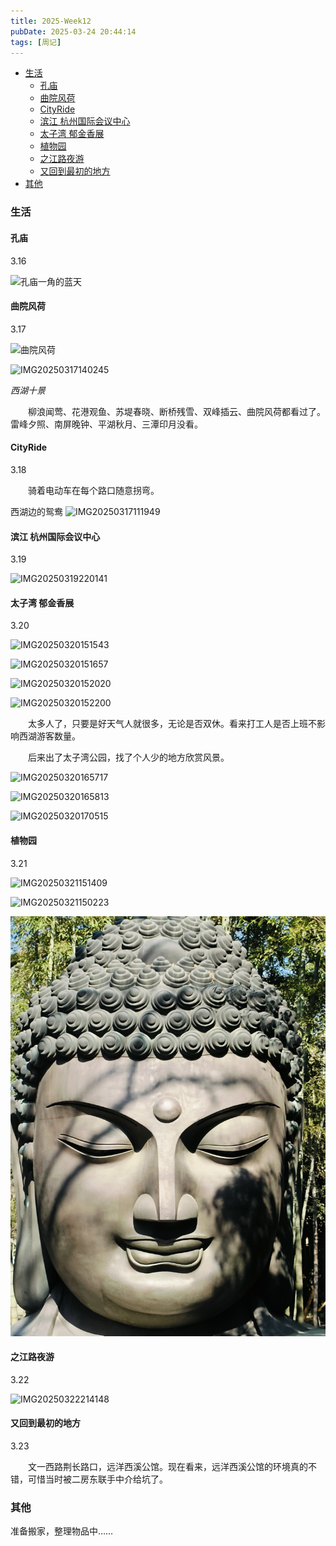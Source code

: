 ```yaml
---
title: 2025-Week12
pubDate: 2025-03-24 20:44:14
tags: [周记]
---
```


- [生活](#%E7%94%9F%E6%B4%BB)
  * [孔庙](#%E5%AD%94%E5%BA%99)
  * [曲院风荷](#%E6%9B%B2%E9%99%A2%E9%A3%8E%E8%8D%B7)
  * [CityRide](#cityride)
  * [滨江 杭州国际会议中心](#%E6%BB%A8%E6%B1%9F-%E6%9D%AD%E5%B7%9E%E5%9B%BD%E9%99%85%E4%BC%9A%E8%AE%AE%E4%B8%AD%E5%BF%83)        
  * [太子湾 郁金香展](#%E5%A4%AA%E5%AD%90%E6%B9%BE-%E9%83%81%E9%87%91%E9%A6%99%E5%B1%95)
  * [植物园](#%E6%A4%8D%E7%89%A9%E5%9B%AD)
  * [之江路夜游](#%E4%B9%8B%E6%B1%9F%E8%B7%AF%E5%A4%9C%E6%B8%B8)
  * [又回到最初的地方](#%E5%8F%88%E5%9B%9E%E5%88%B0%E6%9C%80%E5%88%9D%E7%9A%84%E5%9C%B0%E6%96%B9)
- [其他](#%E5%85%B6%E4%BB%96)

### 生活
#### 孔庙
3.16

![孔庙一角的蓝天](https://raw.githubusercontent.com/AbyssPraise/DrawingBoard/main/image/IMG20250316145611.jpg)

#### 曲院风荷
3.17

![曲院风荷](https://raw.githubusercontent.com/AbyssPraise/DrawingBoard/main/image/IMG20250317142019.jpg)

![IMG20250317140245](https://raw.githubusercontent.com/AbyssPraise/DrawingBoard/main/image/IMG20250317140245.jpg)

*西湖十景*

&emsp;&emsp;柳浪闻莺、花港观鱼、苏堤春晓、断桥残雪、双峰插云、曲院风荷都看过了。雷峰夕照、南屏晚钟、平湖秋月、三潭印月没看。

#### CityRide
3.18

&emsp;&emsp;骑着电动车在每个路口随意拐弯。

西湖边的鸳鸯
![IMG20250317111949](https://raw.githubusercontent.com/AbyssPraise/DrawingBoard/main/image/IMG20250317111949.jpg)

#### 滨江 杭州国际会议中心
3.19

![IMG20250319220141](https://raw.githubusercontent.com/AbyssPraise/DrawingBoard/main/image/IMG20250319220141.jpg)

#### 太子湾 郁金香展
3.20

![IMG20250320151543](https://raw.githubusercontent.com/AbyssPraise/DrawingBoard/main/image/IMG20250320151543.jpg)

![IMG20250320151657](https://raw.githubusercontent.com/AbyssPraise/DrawingBoard/main/image/IMG20250320151657.jpg)

![IMG20250320152020](https://raw.githubusercontent.com/AbyssPraise/DrawingBoard/main/image/IMG20250320152020.jpg)

![IMG20250320152200](https://raw.githubusercontent.com/AbyssPraise/DrawingBoard/main/image/IMG20250320152200.jpg)

&emsp;&emsp;太多人了，只要是好天气人就很多，无论是否双休。看来打工人是否上班不影响西湖游客数量。

&emsp;&emsp;后来出了太子湾公园，找了个人少的地方欣赏风景。

![IMG20250320165717](https://raw.githubusercontent.com/AbyssPraise/DrawingBoard/main/image/IMG20250320165717.jpg)

![IMG20250320165813](https://raw.githubusercontent.com/AbyssPraise/DrawingBoard/main/image/IMG20250320165813.jpg)

![IMG20250320170515](https://raw.githubusercontent.com/AbyssPraise/DrawingBoard/main/image/IMG20250320170515.jpg)

#### 植物园
3.21

![IMG20250321151409](https://raw.githubusercontent.com/AbyssPraise/DrawingBoard/main/image/IMG20250321151409.jpg)

![IMG20250321150223](https://raw.githubusercontent.com/AbyssPraise/DrawingBoard/main/image/IMG20250321150223.jpg)

![IMG20250321151842](https://raw.githubusercontent.com/AbyssPraise/DrawingBoard/main/image/IMG20250321151842.jpg)

#### 之江路夜游
3.22

![IMG20250322214148](https://raw.githubusercontent.com/AbyssPraise/DrawingBoard/main/image/IMG20250322214148.jpg)

#### 又回到最初的地方
3.23

&emsp;&emsp;文一西路荆长路口，远洋西溪公馆。现在看来，远洋西溪公馆的环境真的不错，可惜当时被二房东联手中介给坑了。

### 其他
准备搬家，整理物品中……